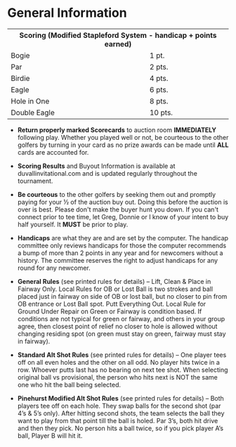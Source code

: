 # General Information
<table>
    <tr><th colspan='2'>Scoring (Modified Stapleford System - handicap + points earned)</th></tr>
    <tr><td>Bogie</td><td>1 pt.</td></tr>
    <tr><td>Par</td><td>2 pts.</td></tr>
    <tr><td>Birdie</td><td>4 pts.</td></tr>
    <tr><td>Eagle</td><td>6 pts.</td></tr>
    <tr><td>Hole in One</td><td>8 pts.</td></tr>
    <tr><td>Double Eagle</td><td>10 pts.</td></tr>
</table>

- **Return properly marked Scorecards** to auction room **IMMEDIATELY** following play. Whether you played well or not, be courteous to the other golfers by turning in your card as no prize awards can be made until **ALL** cards are accounted for.

- **Scoring Results** and Buyout Information is available at duvallinvitational.com and is updated regularly throughout the tournament.

- **Be courteous** to the other golfers by seeking them out and promptly paying for your ½ of the auction buy out. Doing this before the auction is over is best. Please don't make the buyer hunt you down. If you can't connect prior to tee time, let Greg, Donnie or I know of your intent to buy half yourself. It **MUST** be prior to play.

- **Handicaps** are what they are and are set by the computer. The handicap committee only reviews handicaps for those the computer recommends a bump of more than 2 points in any year and for newcomers without a history. The committee reserves the right to adjust handicaps for any round for any newcomer.

- **General Rules** (see printed rules for details) – Lift, Clean & Place in Fairway Only. Local Rules for OB or Lost Ball is two strokes and ball placed just in fairway on side of OB or lost ball, but no closer to pin from OB entrance or Lost Ball spot. Putt Everything Out. Local Rule for Ground Under Repair on Green or Fairway is condition based. If conditions are not typical for green or fairway, and others in your group agree, then closest point of relief no closer to hole is allowed without changing residing spot (on green must stay on green, fairway must stay in fairway).

- **Standard Alt Shot Rules** (see printed rules for details) – One player tees off on all even holes and the other on all odd. No player hits twice in a row. Whoever putts last has no bearing on next tee shot. When selecting original ball vs provisional, the person who hits next is NOT the same one who hit the ball being selected.

- **Pinehurst Modified Alt Shot Rules** (see printed rules for details) – Both players tee off on each hole. They swap balls for the second shot (par 4’s & 5’s only). After hitting second shots, the team selects the ball they want to play from that point till the ball is holed. Par 3’s, both hit drive and then they pick. No person hits a ball twice, so if you pick player A’s ball, Player B will hit it.
